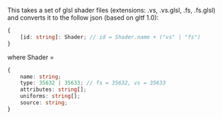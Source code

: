 This takes a set of glsl shader files (extensions: .vs, .vs.glsl, .fs, .fs.glsl)  
and converts it to the follow json (based on gltf 1.0):  

```typescript
{   
    [id: string]: Shader; // id = Shader.name + ("vs" | "fs")  
}  
```
where Shader = 
```typescript
{  
    name: string;  
    type: 35632 | 35633; // fs = 35632, vs = 35633  
    attributes: string[];  
    uniforms: string[];  
    source: string;  
}  
```
